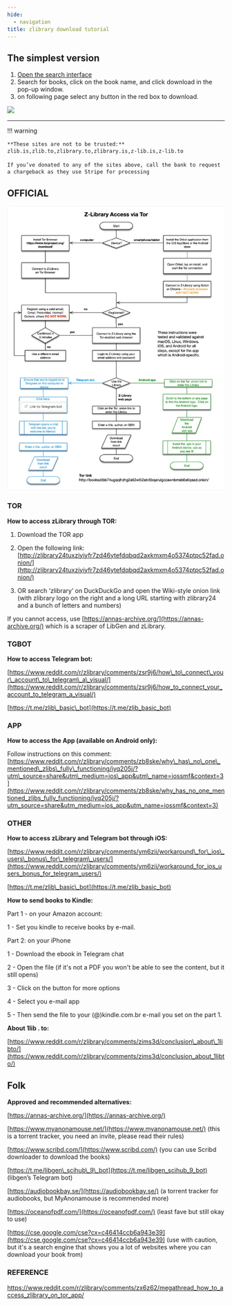 ```yaml
---
hide:
  - navigation
title: zlibrary download tutorial
---
```


## The simplest version

1. [Open the search interface](https://search.zhelper.net/?[{%22name%22:%22zlib.app%22,%22url%22:%22https://api.zlib.app%22,%22type%22:%22full%22,%22sensitive%22:false,%22detail%22:false,%22download%22:%22https://d.zlib.app/download/%22}])
2. Search for books, click on the book name, and click download in the pop-up window.
3. on following page select any button in the red box to download.


![](/pics/zlibapp.png) 


-------------------------------------------

!!! warning

    **These sites are not to be trusted:** zlib.is,zlib.to,zlibrary.to,zlibrary.is,z-lib.is,z-lib.to

    If you’ve donated to any of the sites above, call the bank to request a chargeback as they use Stripe for processing


##  OFFICIAL

![](./tor.png) 

### TOR

**How to access zLibrary through TOR:**

1. Download the TOR app
    
2. Open the following link: [http://zlibrary24tuxziyiyfr7zd46ytefdqbqd2axkmxm4o5374ptpc52fad.onion/](http://zlibrary24tuxziyiyfr7zd46ytefdqbqd2axkmxm4o5374ptpc52fad.onion/)
    
3. OR search ‘zlibrary’ on DuckDuckGo and open the Wiki-style onion link (with zlibrary logo on the right and a long URL starting with zlibrary24 and a bunch of letters and numbers)
    

If you cannot access, use [https://annas-archive.org/](https://annas-archive.org/) which is a scraper of LibGen and zLibrary.


### TGBOT

**How to access Telegram bot:**

[https://www.reddit.com/r/zlibrary/comments/zsr9j6/how\_to\_connect\_your\_account\_to\_telegram\_a\_visual/](https://www.reddit.com/r/zlibrary/comments/zsr9j6/how_to_connect_your_account_to_telegram_a_visual/)

[https://t.me/zlib\_basic\_bot](https://t.me/zlib_basic_bot)



### APP

**How to access the App (available on Android only):**

Follow instructions on this comment: [https://www.reddit.com/r/zlibrary/comments/zb8ske/why\_has\_no\_one\_mentioned\_zlibs\_fully\_functioning/iyq205j/?utm\_source=share&utm\_medium=ios\_app&utm\_name=iossmf&context=3](https://www.reddit.com/r/zlibrary/comments/zb8ske/why_has_no_one_mentioned_zlibs_fully_functioning/iyq205j/?utm_source=share&utm_medium=ios_app&utm_name=iossmf&context=3)


### OTHER



**How to access zLibrary and Telegram bot through iOS:**

[https://www.reddit.com/r/zlibrary/comments/ym6zii/workaround\_for\_ios\_users\_bonus\_for\_telegram\_users/](https://www.reddit.com/r/zlibrary/comments/ym6zii/workaround_for_ios_users_bonus_for_telegram_users/)

[https://t.me/zlib\_basic\_bot](https://t.me/zlib_basic_bot)


**How to send books to Kindle:**

Part 1 - on your Amazon account:

1 - Set you kindle to receive books by e-mail.

Part 2: on your iPhone

1 - Download the ebook in Telegram chat

2 - Open the file (if it's not a PDF you won't be able to see the content, but it still opens)

3 - Click on the button for more options

4 - Select you e-mail app

5 - Then send the file to your (@)kindle.com.br e-mail you set on the part 1.

**About 1lib . to:**

[https://www.reddit.com/r/zlibrary/comments/zims3d/conclusion\_about\_1libto/](https://www.reddit.com/r/zlibrary/comments/zims3d/conclusion_about_1libto/)

  
## Folk


**Approved and recommended alternatives:**

[https://annas-archive.org/](https://annas-archive.org/)

[https://www.myanonamouse.net/](https://www.myanonamouse.net/) (this is a torrent tracker, you need an invite, please read their rules)

[https://www.scribd.com/](https://www.scribd.com/) (you can use Scribd downloader to download the books)

[https://t.me/libgen\_scihub\_9\_bot](https://t.me/libgen_scihub_9_bot) (libgen’s Telegram bot)

[https://audiobookbay.se/](https://audiobookbay.se/) (a torrent tracker for audiobooks, but MyAnonamouse is recommended more)

[https://oceanofpdf.com/](https://oceanofpdf.com/) (least fave but still okay to use)

[https://cse.google.com/cse?cx=c46414ccb6a943e39](https://cse.google.com/cse?cx=c46414ccb6a943e39) (use with caution, but it's a search engine that shows you a lot of websites where you can download your book from)

### REFERENCE

https://www.reddit.com/r/zlibrary/comments/zx6z62/megathread_how_to_access_zlibrary_on_tor_app/
